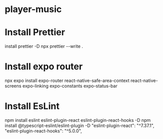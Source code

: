 # player-music

# Install Prettier

install prettier -D
npx prettier --write .

# Install expo router

npx expo install expo-router react-native-safe-area-context react-native-screens expo-linking expo-constants expo-status-bar

# Install EsLint

npm install eslint eslint-plugin-react eslint-plugin-react-hooks -D
npm install @typescript-eslint/eslint-plugin -D
"eslint-plugin-react": "^7.37.1",
"eslint-plugin-react-hooks": "^5.0.0",
